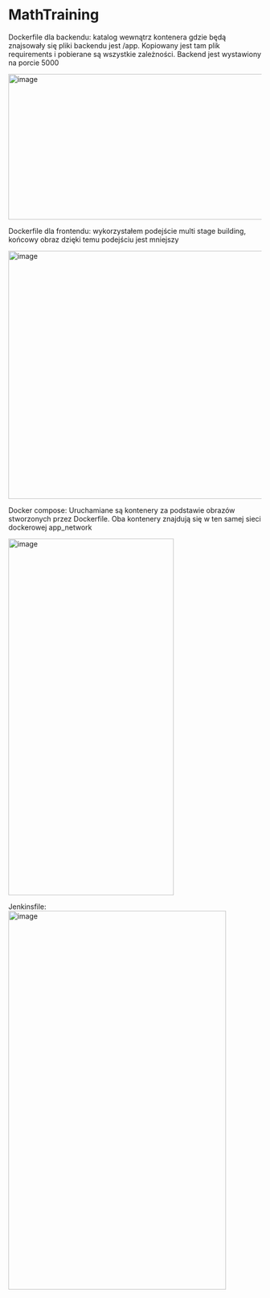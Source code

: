 # MathTraining

Dockerfile dla backendu: katalog wewnątrz kontenera gdzie będą znajsowały się pliki backendu jest /app. Kopiowany jest tam plik requirements i pobierane są wszystkie zależności. Backend jest wystawiony na porcie 5000

<img width="516" height="290" alt="image" src="https://github.com/user-attachments/assets/c77f72af-0ba7-4542-89df-861a9def685a" />


Dockerfile dla frontendu: wykorzystałem podejście multi stage building, końcowy obraz dzięki temu podejściu jest mniejszy

<img width="540" height="494" alt="image" src="https://github.com/user-attachments/assets/4b35393d-d2a0-4c78-aa95-a10a0f06b3ca" />


Docker compose: Uruchamiane są kontenery za podstawie obrazów stworzonych przez Dockerfile. Oba kontenery znajdują się w ten samej sieci dockerowej app_network  

<img width="329" height="710" alt="image" src="https://github.com/user-attachments/assets/7b3a6ff6-b589-4ac9-b3a6-ef9309311048" />


Jenkinsfile:
<img width="433" height="754" alt="image" src="https://github.com/user-attachments/assets/8fb259d3-cfb3-4a5a-ad5d-cc50a3a4611d" />
